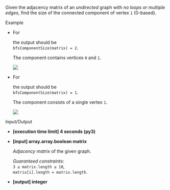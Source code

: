 
Given the  adjacency matrix  of an  _undirected_  graph with  _no loops or multiple edges_, find the size of the  connected component  of vertex  `1`  (0-based).

Example

-   For
    
    the output should be  
    `bfsComponentSize(matrix) = 2`.
    
    The component contains vertices  `0`  and  `1`.
    
    ![](https://codefightsuserpics.s3.amazonaws.com/tasks/bfsComponentSize/img/example1.png?_tm=1530791202850)
    
-   For
    
    the output should be  
    `bfsComponentSize(matrix) = 1`.
    
    The component consists of a single vertex  `1`.
    
    ![](https://codefightsuserpics.s3.amazonaws.com/tasks/bfsComponentSize/img/example2.png?_tm=1530791203108)
    

Input/Output

-   **[execution time limit] 4 seconds (py3)**
    
-   **[input] array.array.boolean matrix**
    
    _Adjacency matrix_  of the given graph.
    
    _Guaranteed constraints:_  
    `3 ≤ matrix.length ≤ 10`,  
    `matrix[i].length = matrix.length`.
    
-   **[output] integer**